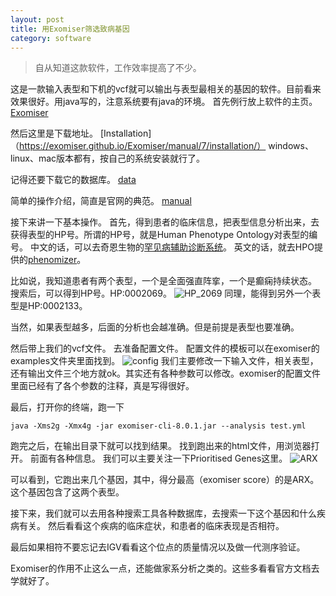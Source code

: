 ```yaml
---
layout: post
title: 用Exomiser筛选致病基因
category: software
---
```

>自从知道这款软件，工作效率提高了不少。

这是一款输入表型和下机的vcf就可以输出与表型最相关的基因的软件。目前看来效果很好。用java写的，注意系统要有java的环境。
首先例行放上软件的主页。
[Exomiser](https://exomiser.github.io/Exomiser/)

然后这里是下载地址。
[Installation]（https://exomiser.github.io/Exomiser/manual/7/installation/）
windows、linux、mac版本都有，按自己的系统安装就行了。

记得还要下载它的数据库。
[data](https://data.monarchinitiative.org/exomiser/)

简单的操作介绍，简直是官网的典范。
[manual](https://exomiser.github.io/Exomiser/manual/7/exomiser/)

接下来讲一下基本操作。
首先，得到患者的临床信息，把表型信息分析出来，去获得表型的HP号。所谓的HP号，就是Human Phenotype Ontology对表型的编号。
中文的话，可以去奇恩生物的[罕见病辅助诊断系统](https://www.genomcan.cn/#/)。
英文的话，就去HPO提供的[phenomizer](http://compbio.charite.de/phenomizer/)。

比如说，我知道患者有两个表型，一个是全面强直阵挛，一个是癫痫持续状态。
搜索后，可以得到HP号。HP:0002069。
![HP_2069](https://github.com/pzweuj/pzweuj.github.io/raw/master/downloads/images/HP_0002069.png)
同理，能得到另外一个表型是HP:0002133。

当然，如果表型越多，后面的分析也会越准确。但是前提是表型也要准确。

然后带上我们的vcf文件。
去准备配置文件。
配置文件的模板可以在exomiser的examples文件夹里面找到。
![config](https://github.com/pzweuj/pzweuj.github.io/raw/master/downloads/images/config.png)
我们主要修改一下输入文件，相关表型，还有输出文件三个地方就ok。其实还有各种参数可以修改。exomiser的配置文件里面已经有了各个参数的注释，真是写得很好。

最后，打开你的终端，跑一下
```
java -Xms2g -Xmx4g -jar exomiser-cli-8.0.1.jar --analysis test.yml
```
跑完之后，在输出目录下就可以找到结果。
找到跑出来的html文件，用浏览器打开。
前面有各种信息。
我们可以主要关注一下Prioritised Genes这里。
![ARX](https://github.com/pzweuj/pzweuj.github.io/raw/master/downloads/images/ARX.png)

可以看到，它跑出来几个基因，其中，得分最高（exomiser score）的是ARX。这个基因包含了这两个表型。

接下来，我们就可以去用各种搜索工具各种数据库，去搜索一下这个基因和什么疾病有关。
然后看看这个疾病的临床症状，和患者的临床表现是否相符。

最后如果相符不要忘记去IGV看看这个位点的质量情况以及做一代测序验证。

Exomiser的作用不止这么一点，还能做家系分析之类的。这些多看看官方文档去学就好了。

[T_T]:老#跟我去爬金字塔啊